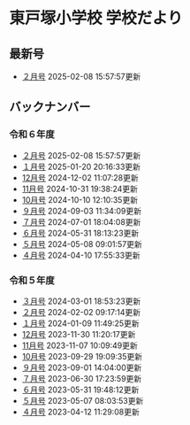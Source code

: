 # 東戸塚小学校 学校だより
## 最新号
- [２月号](https://www.edu.city.yokohama.lg.jp/school/es/higashitotsuka/index.cfm/1,4870,c,html/4870/20250208-155757.pdf) 2025-02-08 15:57:57更新
## バックナンバー
### 令和６年度
- [２月号](https://www.edu.city.yokohama.lg.jp/school/es/higashitotsuka/index.cfm/1,4870,c,html/4870/20250208-155757.pdf) 2025-02-08 15:57:57更新
- [１月号](https://www.edu.city.yokohama.lg.jp/school/es/higashitotsuka/index.cfm/1,4870,c,html/4870/20250120-201633.pdf) 2025-01-20 20:16:33更新
- [12月号](https://www.edu.city.yokohama.lg.jp/school/es/higashitotsuka/index.cfm/1,4870,c,html/4870/20241202-110728.pdf) 2024-12-02 11:07:28更新
- [11月号](https://www.edu.city.yokohama.lg.jp/school/es/higashitotsuka/index.cfm/1,4870,c,html/4870/20241031-193824.pdf) 2024-10-31 19:38:24更新
- [10月号](https://www.edu.city.yokohama.lg.jp/school/es/higashitotsuka/index.cfm/1,4870,c,html/4870/20241010-121035.pdf) 2024-10-10 12:10:35更新
- [９月号](https://www.edu.city.yokohama.lg.jp/school/es/higashitotsuka/index.cfm/1,4870,c,html/4870/20240903-113409.pdf) 2024-09-03 11:34:09更新
- [７月号](https://www.edu.city.yokohama.lg.jp/school/es/higashitotsuka/index.cfm/1,4870,c,html/4870/20240701-180408.pdf) 2024-07-01 18:04:08更新
- [６月号](https://www.edu.city.yokohama.lg.jp/school/es/higashitotsuka/index.cfm/1,4870,c,html/4870/20240531-181323.pdf) 2024-05-31 18:13:23更新
- [５月号](https://www.edu.city.yokohama.lg.jp/school/es/higashitotsuka/index.cfm/1,4870,c,html/4870/20240508-090157.pdf) 2024-05-08 09:01:57更新
- [４月号](https://www.edu.city.yokohama.lg.jp/school/es/higashitotsuka/index.cfm/1,4870,c,html/4870/20240410-175533.pdf) 2024-04-10 17:55:33更新
### 令和５年度
- [３月号](https://www.edu.city.yokohama.lg.jp/school/es/higashitotsuka/index.cfm/1,4396,c,html/4396/20240301-185323.pdf) 2024-03-01 18:53:23更新
- [２月号](https://www.edu.city.yokohama.lg.jp/school/es/higashitotsuka/index.cfm/1,4396,c,html/4396/20240202-091714.pdf) 2024-02-02 09:17:14更新
- [１月号](https://www.edu.city.yokohama.lg.jp/school/es/higashitotsuka/index.cfm/1,4396,c,html/4396/20240109-114925.pdf) 2024-01-09 11:49:25更新
- [12月号](https://www.edu.city.yokohama.lg.jp/school/es/higashitotsuka/index.cfm/1,4396,c,html/4396/20231130-112017.pdf) 2023-11-30 11:20:17更新
- [11月号](https://www.edu.city.yokohama.lg.jp/school/es/higashitotsuka/index.cfm/1,4396,c,html/4396/20231107-100949.pdf) 2023-11-07 10:09:49更新
- [10月号](https://www.edu.city.yokohama.lg.jp/school/es/higashitotsuka/index.cfm/1,4396,c,html/4396/20230929-190935.pdf) 2023-09-29 19:09:35更新
- [９月号](https://www.edu.city.yokohama.lg.jp/school/es/higashitotsuka/index.cfm/1,4396,c,html/4396/20230901-140400.pdf) 2023-09-01 14:04:00更新
- [７月号](https://www.edu.city.yokohama.lg.jp/school/es/higashitotsuka/index.cfm/1,4396,c,html/4396/20230630-172359.pdf) 2023-06-30 17:23:59更新
- [６月号](https://www.edu.city.yokohama.lg.jp/school/es/higashitotsuka/index.cfm/1,4396,c,html/4396/20230531-194812.pdf) 2023-05-31 19:48:12更新
- [５月号](https://www.edu.city.yokohama.lg.jp/school/es/higashitotsuka/index.cfm/1,4396,c,html/4396/20230507-080353.pdf) 2023-05-07 08:03:53更新
- [４月号](https://www.edu.city.yokohama.lg.jp/school/es/higashitotsuka/index.cfm/1,4396,c,html/4396/20230412-112908.pdf) 2023-04-12 11:29:08更新